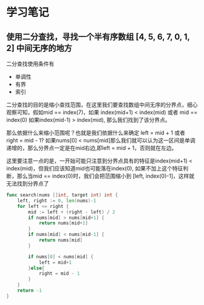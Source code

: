 # 学习笔记

## 使用二分查找，寻找一个半有序数组 [4, 5, 6, 7, 0, 1, 2] 中间无序的地方

二分查找使用条件有
* 单调性
* 有界
* 索引

二分查找的目的是缩小查找范围，在这里我们要查找数组中间无序的分界点，细心观察可知，假如mid == index(7)，如果 index(mid+1) < index(mid) 或者 mid == index(0) 如果index(mid-1) > index(mid), 那么我们找到了该分界点。

那么依据什么来缩小范围呢？也就是我们依据什么来确定 left = mid + 1 或者 right = mid - 1? 如果nums[0] < nums[mid]那么我们就可以认为这一区间是单调递增的，那么分界点一定是在mid右边,即left = mid + 1，否则就在左边。

这里要注意一点的是，一开始可能只注意到分界点具有的特征是index(mid+1) < index(mid)，但我们应该知道mid也可能落在index(0), 如果不加上这个特征判断，那么当mid == index(0)时，我们会把范围缩小到 [left, index(0)-1]，这样就无法找到分界点了

```go
func search(nums []int, target int) int {
    left, right := 0, len(nums)-1
    for left <= right {
        mid := left + (right - left) / 2
        if nums[mid] > nums[mid+1] {
			return nums[mid+1]
		}
		if nums[mid] < nums[mid-1] {
			return nums[mid]
		}

        if nums[0] < nums[mid] {
            left = mid+1
        }else{
            right = mid - 1
        }
    }
    return -1
}
```